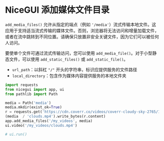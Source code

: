 # NiceGUI 添加媒体文件目录

`add_media_files()` 允许从指定的端点（例如 `'/media'`）流式传输本地文件。这应用于支持适当流式传输的媒体文件。否则，浏览器将无法访问和增量加载文件，或者在流中跳转到不同位置。请确保只放置非安全关键文件，因为它们可以被任何人访问。

要使单个文件可通过流式传输访问，您可以使用 `add_media_file()`。对于小型静态文件，可以使用 `add_static_files()` 或 `add_static_file()`。

- `url_path`：以斜杠 `"/"` 开头的字符串，标识应提供服务的文件路径
- `local_directory`：包含作为媒体内容提供服务的本地文件夹

```python
import requests
from nicegui import app, ui
from pathlib import Path

media = Path('media')
media.mkdir(exist_ok=True)
r = requests.get('https://cdn.coverr.co/videos/coverr-cloudy-sky-2765/1080p.mp4')
(media  / 'clouds.mp4').write_bytes(r.content)
app.add_media_files('/my_videos', media)
ui.video('/my_videos/clouds.mp4')

# ui.run()
```
